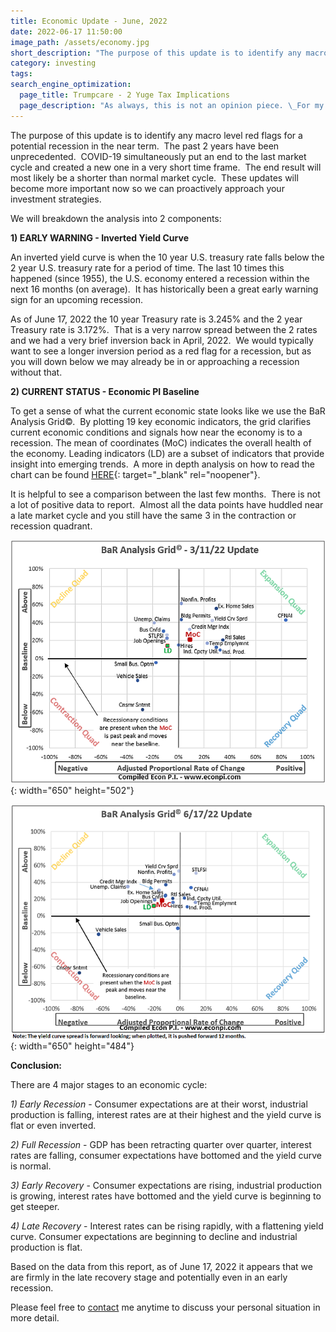 ```yaml
---
title: Economic Update - June, 2022
date: 2022-06-17 11:50:00
image_path: /assets/economy.jpg
short_description: "The purpose of this update is to identify any macro level red flags for a potential recession in the near term.\_"
category: investing
tags:
search_engine_optimization:
  page_title: Trumpcare - 2 Yuge Tax Implications
  page_description: "As always, this is not an opinion piece. \_For my full stance on the Better Care Act (BCRA) you'll have to wait for my exclusive Rachel Maddow interview airing soon. \_For now, we can look at the tax implications if the current BCRA is passed through the senate."
---
```

The purpose of this update is to identify any macro level red flags for a potential recession in the near term.&nbsp; The past 2 years have been unprecedented.&nbsp; COVID-19 simultaneously put an end to the last market cycle and created a new one in a very short time frame.&nbsp; The end result will most likely be a shorter than normal market cycle. &nbsp;These updates will become more important now so we can proactively approach your investment strategies.

We will breakdown the analysis into 2 components:

**1) EARLY WARNING - Inverted Yield Curve**

An inverted yield curve is when the 10 year U.S. treasury rate falls below the 2 year U.S. treasury rate for a period of time. The last 10 times this happened (since 1955), the U.S. economy entered a recession within the next 16 months (on average).&nbsp; It has historically been a great early warning sign for an upcoming recession.

As of June 17, 2022 the 10 year Treasury rate is 3.245% and the 2 year Treasury rate is 3.172%.&nbsp; That is a very narrow spread between the 2 rates and we had a very brief inversion back in April, 2022.&nbsp; We would typically want to see a longer inversion period as a red flag for a recession, but as you will down below we may already be in or approaching a recession without that.

**2) CURRENT STATUS - Economic PI Baseline**

To get a sense of what the current economic state looks like we use the BaR Analysis Grid&copy;.&nbsp; By plotting 19 key economic indicators, the grid clarifies current economic conditions and signals how near the economy is to a recession. The mean of coordinates (MoC) indicates the overall health of the economy. Leading indicators (LD) are a subset of indicators that provide insight into emerging trends.&nbsp; A more in depth analysis on how to read the chart can be found [HERE](http://www.econpi.com/index.php/bar-analysis-grid){: target="_blank" rel="noopener"}.

It is helpful to see a comparison between the last few months.&nbsp; There is not a lot of positive data to report.&nbsp; Almost all the data points have huddled near a late market cycle and you still have the same 3 in the contraction or recession quadrant.&nbsp;&nbsp;

![](/assets/2022-3-11----100-2.png){: width="650" height="502"}

![](/assets/2022-6-17---100.png){: width="650" height="484"}

**Conclusion:**

There are 4 major stages to an economic cycle:

*1) Early Recession*&nbsp;- Consumer expectations are at their worst, industrial production is falling, interest rates are at their highest and the yield curve is flat or even inverted.

*2) Full Recession*&nbsp;- GDP has been retracting quarter over quarter, interest rates are falling, consumer expectations have bottomed and the yield curve is normal.

*3) Early Recovery*&nbsp;- Consumer expectations are rising, industrial production is growing, interest rates have bottomed and the yield curve is beginning to get steeper.

*4) Late Recovery*&nbsp;- Interest rates can be rising rapidly, with a flattening yield curve. Consumer expectations are beginning to decline and industrial production is flat.

Based on the data from this report, as of June 17, 2022 it appears that we are firmly in the late recovery stage and potentially even in an early recession.&nbsp;&nbsp;

Please feel free to [contact](/contact/) me anytime to discuss your personal situation in more detail.
